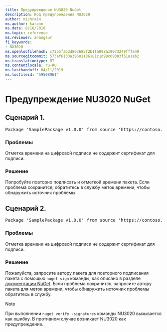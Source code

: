 ```yaml
---
title: Предупреждение NU3020 NuGet
description: Код предупреждения NU3020
author: mishra14
ms.author: karann
ms.date: 8/16/2018
ms.topic: reference
ms.reviewer: anangaur
f1_keywords:
- NU3020
ms.openlocfilehash: c7255fab2d8e3685f2b1fa098a19073249fffa49
ms.sourcegitcommit: 573af6133a39601136181c1d98c09303f51a1ab2
ms.translationtype: MT
ms.contentlocale: ru-RU
ms.lasthandoff: 04/11/2019
ms.locfileid: "59508961"
---
```

# <a name="nuget-warning-nu3020"></a>Предупреждение NU3020 NuGet

## <a name="scenario-1"></a>Сценарий 1.

<pre>Package 'SamplePackage v1.0.0' from source 'https://contoso.com/index.json': The timestamp does not have a signing certificate.</pre>

### <a name="issue"></a>Проблемы

Отметка времени на цифровой подписи не содержит сертификат для подписи.


### <a name="solution"></a>Решение

Попробуйте повторно подписать и отметкой времени пакета. Если проблема сохранится, обратитесь в службу меток времени, чтобы обнаружить источник проблемы.



## <a name="scenario-2"></a>Сценарий 2.

<pre>Package 'SamplePackage v1.0.0' from source 'https://contoso.com/index.json': The primary signature's timestamp does not have a signing certificate.</pre>

### <a name="issue"></a>Проблемы

Отметка времени на цифровой подписи не содержит сертификат для подписи.


### <a name="solution"></a>Решение

Пожалуйста, запросите автору пакета для повторного подписания пакета с помощью `nuget sign` команды, как описано в разделе [документации NuGet](https://docs.microsoft.com/en-us/nuget/create-packages/sign-a-package). Если проблема сохранится, запросите автору пакета для меток времени, чтобы обнаружить источник проблемы обратитесь в службу.


> [!Note]
> При выполнении `nuget verify -signatures` команды NU3020 вызывается как ошибку. В противном случае возникает NU3020 как предупреждение.